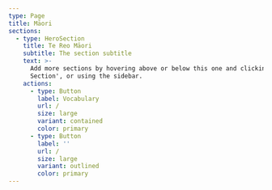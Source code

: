```yaml
---
type: Page
title: Māori
sections:
  - type: HeroSection
    title: Te Reo Māori
    subtitle: The section subtitle
    text: >-
      Add more sections by hovering above or below this one and clicking '+ Add
      Section', or using the sidebar.
    actions:
      - type: Button
        label: Vocabulary
        url: /
        size: large
        variant: contained
        color: primary
      - type: Button
        label: ''
        url: /
        size: large
        variant: outlined
        color: primary
---
```


